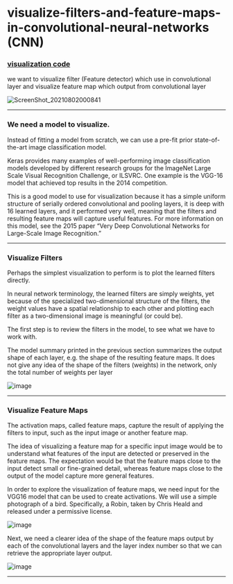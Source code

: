 # visualize-filters-and-feature-maps-in-convolutional-neural-networks (CNN)

### [visualization  code](https://nbviewer.jupyter.org/github/ahmedatef1610/visualize-filters-and-feature-maps-in-cnn/blob/master/Visualize_Filters_and_Feature_Maps_in_Convolutional_Neural_Networks.ipynb) 

we want to visualize filter (Feature detector) which use in convolutional layer and visualize feature map which output from convolutional layer

![ScreenShot_20210802000841](https://user-images.githubusercontent.com/39852784/127786711-6e53115a-1405-4461-ad2b-41ae944b1266.png)

---

### We need a model to visualize.

Instead of fitting a model from scratch, we can use a pre-fit prior state-of-the-art image classification model.

Keras provides many examples of well-performing image classification models developed by different research groups for the ImageNet Large Scale Visual Recognition Challenge, or ILSVRC. One example is the VGG-16 model that achieved top results in the 2014 competition.

This is a good model to use for visualization because it has a simple uniform structure of serially ordered convolutional and pooling layers, it is deep with 16 learned layers, and it performed very well, meaning that the filters and resulting feature maps will capture useful features. For more information on this model, see the 2015 paper “Very Deep Convolutional Networks for Large-Scale Image Recognition.”

---

### Visualize Filters

Perhaps the simplest visualization to perform is to plot the learned filters directly.

In neural network terminology, the learned filters are simply weights, yet because of the specialized two-dimensional structure of the filters, the weight values have a spatial relationship to each other and plotting each filter as a two-dimensional image is meaningful (or could be).

The first step is to review the filters in the model, to see what we have to work with.

The model summary printed in the previous section summarizes the output shape of each layer, e.g. the shape of the resulting feature maps. It does not give any idea of the shape of the filters (weights) in the network, only the total number of weights per layer

![image](https://user-images.githubusercontent.com/39852784/127786808-0693d4ea-95a2-4ba7-875b-6b7de97dc1a4.png)

---

### Visualize Feature Maps

The activation maps, called feature maps, capture the result of applying the filters to input, such as the input image or another feature map.

The idea of visualizing a feature map for a specific input image would be to understand what features of the input are detected or preserved in the feature maps. The expectation would be that the feature maps close to the input detect small or fine-grained detail, whereas feature maps close to the output of the model capture more general features.

In order to explore the visualization of feature maps, we need input for the VGG16 model that can be used to create activations. We will use a simple photograph of a bird. Specifically, a Robin, taken by Chris Heald and released under a permissive license.

![image](https://user-images.githubusercontent.com/39852784/127786861-5812eef3-0170-45d9-8aae-de626021a7b6.png)

Next, we need a clearer idea of the shape of the feature maps output by each of the convolutional layers and the layer index number so that we can retrieve the appropriate layer output.


![image](https://user-images.githubusercontent.com/39852784/127786871-3d9f299c-33e1-477c-ab45-6a3b6d5ff7ce.png)


---



